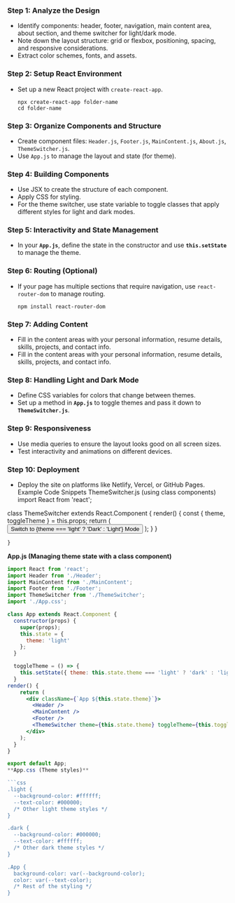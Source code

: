 ### Step 1: Analyze the Design

- Identify components: header, footer, navigation, main content area, about section, and theme switcher for light/dark mode.
- Note down the layout structure: grid or flexbox, positioning, spacing, and responsive considerations.
- Extract color schemes, fonts, and assets.

### Step 2: Setup React Environment

- Set up a new React project with `create-react-app`.
    
    ```
    npx create-react-app folder-name
    cd folder-name
    
    ```
    

### Step 3: Organize Components and Structure

- Create component files: `Header.js`, `Footer.js`, `MainContent.js`, `About.js`, `ThemeSwitcher.js`.
- Use `App.js` to manage the layout and state (for theme).
### Step 4: Building Components

- Use JSX to create the structure of each component.
- Apply CSS for styling.
- For the theme switcher, use state variable to toggle classes that apply different styles for light and dark modes.

### Step 5: Interactivity and State Management

- In your **`App.js`**, define the state in the constructor and use **`this.setState`** to manage the theme.

### Step 6: Routing (Optional)

- If your page has multiple sections that require navigation, use `react-router-dom` to manage routing.
    
    ```
    npm install react-router-dom
    ```
    

### Step 7: Adding Content

- Fill in the content areas with your personal information, resume details, skills, projects, and contact info.
- Fill in the content areas with your personal information, resume details, skills, projects, and contact info.

### Step 8: Handling Light and Dark Mode

- Define CSS variables for colors that change between themes.
- Set up a method in **`App.js`** to toggle themes and pass it down to **`ThemeSwitcher.js`**.

### Step 9: Responsiveness

- Use media queries to ensure the layout looks good on all screen sizes.
- Test interactivity and animations on different devices.

### Step 10: Deployment

- Deploy the site on platforms like Netlify, Vercel, or GitHub Pages.
Example Code Snippets
ThemeSwitcher.js (using class components)
import React from 'react';

class ThemeSwitcher extends React.Component {
  render() {
    const { theme, toggleTheme } = this.props;
    return (
      <button onClick={toggleTheme}>
        Switch to {theme === 'light' ? 'Dark' : 'Light'} Mode
      </button>
    );
  }
}


```jsx
}
```

**App.js (Managing theme state with a class component)**

```jsx
import React from 'react';
import Header from './Header';
import MainContent from './MainContent';
import Footer from './Footer';
import ThemeSwitcher from './ThemeSwitcher';
import './App.css';

class App extends React.Component {
  constructor(props) {
    super(props);
    this.state = {
      theme: 'light'
    };
  }

  toggleTheme = () => {
    this.setState({ theme: this.state.theme === 'light' ? 'dark' : 'light' });
  }
render() {
    return (
      <div className={`App ${this.state.theme}`}>
        <Header />
        <MainContent />
        <Footer />
        <ThemeSwitcher theme={this.state.theme} toggleTheme={this.toggleTheme} />
      </div>
    );
  }
}

export default App;
**App.css (Theme styles)**

```css
.light {
  --background-color: #ffffff;
  --text-color: #000000;
  /* Other light theme styles */
}

.dark {
  --background-color: #000000;
  --text-color: #ffffff;
  /* Other dark theme styles */
}

.App {
  background-color: var(--background-color);
  color: var(--text-color);
  /* Rest of the styling */
}
```
